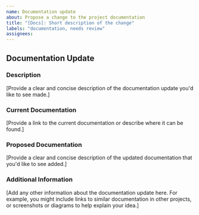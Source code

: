```yaml
---
name: Documentation update
about: Propose a change to the project documentation
title: "[Docs]: Short description of the change"
labels: "documentation, needs review"
assignees:
---
```


## Documentation Update

### Description

[Provide a clear and concise description of the documentation update you'd like to see made.]

### Current Documentation

[Provide a link to the current documentation or describe where it can be found.]

### Proposed Documentation

[Provide a clear and concise description of the updated documentation that you'd like to see added.]

### Additional Information

[Add any other information about the documentation update here. For example, you might include links to similar documentation in other projects, or screenshots or diagrams to help explain your idea.]
